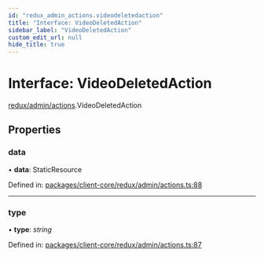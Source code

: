 ```yaml
---
id: "redux_admin_actions.videodeletedaction"
title: "Interface: VideoDeletedAction"
sidebar_label: "VideoDeletedAction"
custom_edit_url: null
hide_title: true
---
```


# Interface: VideoDeletedAction

[redux/admin/actions](../modules/redux_admin_actions.md).VideoDeletedAction

## Properties

### data

• **data**: StaticResource

Defined in: [packages/client-core/redux/admin/actions.ts:88](https://github.com/xr3ngine/xr3ngine/blob/66a84a950/packages/client-core/redux/admin/actions.ts#L88)

___

### type

• **type**: *string*

Defined in: [packages/client-core/redux/admin/actions.ts:87](https://github.com/xr3ngine/xr3ngine/blob/66a84a950/packages/client-core/redux/admin/actions.ts#L87)
